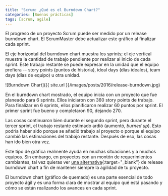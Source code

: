 ```yaml
---
title: "Scrum: ¿Qué es el Burndown Chart?"
categories: [Buenas prácticas]
tags: [scrum, agile]
---
```


El progreso de un proyecto Scrum puede ser medido por un release burndown chart. El ScrumMaster debe actualizar este gráfico al finalizar cada sprint.

El eje horizontal del burndown chart muestra los sprints; el eje vertical muestra la cantidad de trabajo pendiente por realizar al inicio de cada sprint. Este trabajo restante se puede expresar en la unidad que el equipo prefiera -- story points (puntos de historia), ideal days (días ideales), team days (días de equipo) u otra unidad.

![Burndown Chart]({{ site.url }}/images/posts/2016/release-burndown.jpg)

En el burndown chart mostrado, el equipo inicia con un proyecto que fue planeado para 6 sprints. Ellos iniciaron con 360 story points de trabajo. Para finalizar en 6 sprints, ellos planificaron realizar 60 puntos por sprint. El primer sprint fue bueno y completaron 90, dejando 270.

Las cosas continuaron bien durante el segundo sprint, pero durante el tercer sprint, el trabajo restante estimado ardió (aumentó, *burned up*). Esto podría haber sido porque se añadió trabajo al proyecto o porque el equipo cambió las estimaciones del trabajo restante. Después de eso, las cosas han ido bien otra vez.

Este tipo de gráfica realmente ayuda en muchas situaciones y a muchos equipos. Sin embargo, en proyectos con un montón de requerimientos cambiantes, tal vez quieras ver [una alternativa][alternative_burndown]{:target="_blank"} de release burndown chart a fin de mantener siempre la agilidad de tu proyecto.

El burndown chart (gráfico de quemado) es una parte esencial de todo proyecto ágil y es una forma clara de mostrar al equipo qué está pasando y cómo se están realizando los avances en cada sprint.

[alternative_burndown]: https://www.mountaingoatsoftware.com/agile/scrum/release-burndown/alternative